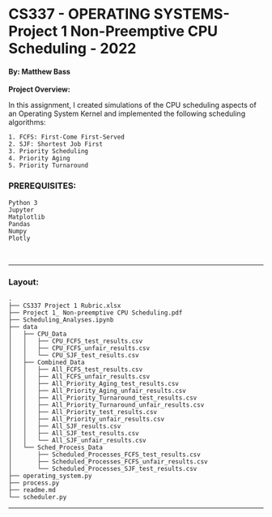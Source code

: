 # CS337 - OPERATING SYSTEMS- Project 1 Non-Preemptive CPU Scheduling - 2022
#### By: Matthew Bass


**Project Overview:**
    
In this assignment, I created simulations of the CPU scheduling aspects 
of an Operating System Kernel and implemented the following scheduling 
algorithms:
        
    1. FCFS: First-Come First-Served
    2. SJF: Shortest Job First
    3. Priority Scheduling
    4. Priority Aging
    5. Priority Turnaround


### PREREQUISITES:
    Python 3
    Jupyter
    Matplotlib
    Pandas
    Numpy
    Plotly
<br>

---

### Layout:
	.
    ├── CS337 Project 1 Rubric.xlsx
    ├── Project 1_ Non-preemptive CPU Scheduling.pdf
    ├── Scheduling_Analyses.ipynb
    ├── data
    │   ├── CPU_Data
    │   │   ├── CPU_FCFS_test_results.csv
    │   │   ├── CPU_FCFS_unfair_results.csv
    │   │   └── CPU_SJF_test_results.csv
    │   ├── Combined_Data
    │   │   ├── All_FCFS_test_results.csv
    │   │   ├── All_FCFS_unfair_results.csv
    │   │   ├── All_Priority_Aging_test_results.csv
    │   │   ├── All_Priority_Aging_unfair_results.csv
    │   │   ├── All_Priority_Turnaround_test_results.csv
    │   │   ├── All_Priority_Turnaround_unfair_results.csv
    │   │   ├── All_Priority_test_results.csv
    │   │   ├── All_Priority_unfair_results.csv
    │   │   ├── All_SJF_results.csv
    │   │   ├── All_SJF_test_results.csv
    │   │   └── All_SJF_unfair_results.csv
    │   └── Sched_Process_Data
    │       ├── Scheduled_Processes_FCFS_test_results.csv
    │       ├── Scheduled_Processes_FCFS_unfair_results.csv
    │       └── Scheduled_Processes_SJF_test_results.csv
    ├── operating_system.py
    ├── process.py
    ├── readme.md
    └── scheduler.py







---

<br>
